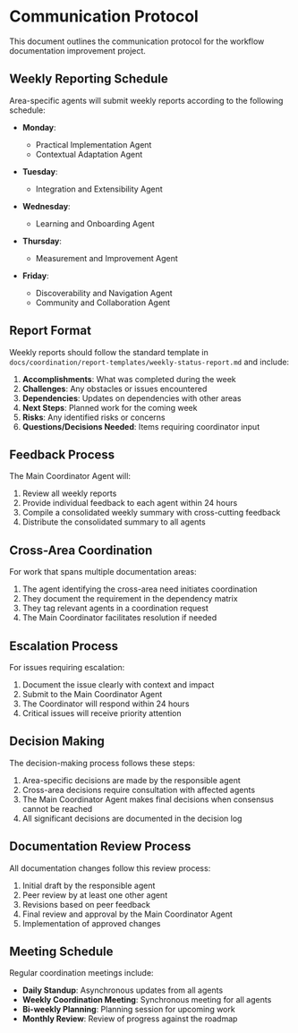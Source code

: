 # Communication Protocol

This document outlines the communication protocol for the workflow documentation improvement project.

## Weekly Reporting Schedule

Area-specific agents will submit weekly reports according to the following schedule:

- **Monday**: 
  - Practical Implementation Agent
  - Contextual Adaptation Agent

- **Tuesday**: 
  - Integration and Extensibility Agent

- **Wednesday**: 
  - Learning and Onboarding Agent

- **Thursday**: 
  - Measurement and Improvement Agent

- **Friday**: 
  - Discoverability and Navigation Agent
  - Community and Collaboration Agent

## Report Format

Weekly reports should follow the standard template in `docs/coordination/report-templates/weekly-status-report.md` and include:

1. **Accomplishments**: What was completed during the week
2. **Challenges**: Any obstacles or issues encountered
3. **Dependencies**: Updates on dependencies with other areas
4. **Next Steps**: Planned work for the coming week
5. **Risks**: Any identified risks or concerns
6. **Questions/Decisions Needed**: Items requiring coordinator input

## Feedback Process

The Main Coordinator Agent will:
1. Review all weekly reports
2. Provide individual feedback to each agent within 24 hours
3. Compile a consolidated weekly summary with cross-cutting feedback
4. Distribute the consolidated summary to all agents

## Cross-Area Coordination

For work that spans multiple documentation areas:

1. The agent identifying the cross-area need initiates coordination
2. They document the requirement in the dependency matrix
3. They tag relevant agents in a coordination request
4. The Main Coordinator facilitates resolution if needed

## Escalation Process

For issues requiring escalation:

1. Document the issue clearly with context and impact
2. Submit to the Main Coordinator Agent
3. The Coordinator will respond within 24 hours
4. Critical issues will receive priority attention

## Decision Making

The decision-making process follows these steps:

1. Area-specific decisions are made by the responsible agent
2. Cross-area decisions require consultation with affected agents
3. The Main Coordinator Agent makes final decisions when consensus cannot be reached
4. All significant decisions are documented in the decision log

## Documentation Review Process

All documentation changes follow this review process:

1. Initial draft by the responsible agent
2. Peer review by at least one other agent
3. Revisions based on peer feedback
4. Final review and approval by the Main Coordinator Agent
5. Implementation of approved changes

## Meeting Schedule

Regular coordination meetings include:

- **Daily Standup**: Asynchronous updates from all agents
- **Weekly Coordination Meeting**: Synchronous meeting for all agents
- **Bi-weekly Planning**: Planning session for upcoming work
- **Monthly Review**: Review of progress against the roadmap

